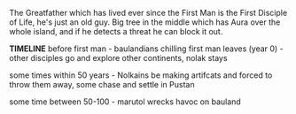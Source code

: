 The Greatfather which has lived ever since the First Man is the First Disciple of Life, he's just an old guy. Big tree in the middle which has Aura over the whole island, and if he detects a threat he can block it out.

**TIMELINE**
before first man - baulandians chilling
first man leaves (year 0) - other disciples go and explore other continents, nolak stays

some times within 50 years - Nolkains be making artifcats and forced to throw them away, some chase and settle in Pustan

some time between 50-100 - marutol wrecks havoc on bauland